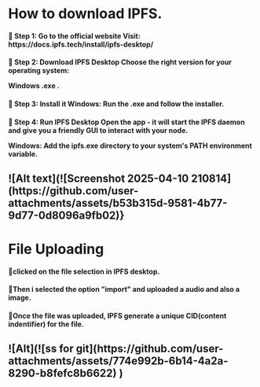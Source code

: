 <h1>How to download IPFS.</h1>
<h4>🔹 Step 1: Go to the official website Visit: https://docs.ipfs.tech/install/ipfs-desktop/
</h4>
<h4>🔹 Step 2: Download IPFS Desktop Choose the right version for your operating system:

Windows .exe .</h4>
<h4>🔹 Step 3: Install it Windows: Run the .exe and follow the installer.</h4>
<h4>🔹 Step 4: Run IPFS Desktop Open the app - it will start the IPFS daemon and give you a friendly GUI to interact with your node.

Windows: Add the ipfs.exe directory to your system's PATH environment variable.</h4>
<h2>![Alt text](![Screenshot 2025-04-10 210814](https://github.com/user-attachments/assets/b53b315d-9581-4b77-9d77-0d8096a9fb02)}
</h2>

<h1>File Uploading</h1>
<h4>🔹clicked on the file selection in IPFS desktop.</h4>
<h4>🔹Then i selected the option "import" and uploaded a audio and also a image.</h4>
<h4>🔹Once the file was uploaded, IPFS generate a unique CID(content indentifier) for the file.</h4>
<h2>![Alt](![ss for git](https://github.com/user-attachments/assets/774e992b-6b14-4a2a-8290-b8fefc8b6622)
)</h2>
<!---
tarun893/tarun893 is a ✨ special ✨ repository because its `README.md` (this file) appears on your GitHub profile.
You can click the Preview link to take a look at your changes.
--->
